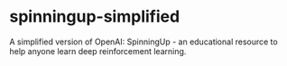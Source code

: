 # spinningup-simplified
A simplified version of OpenAI: SpinningUp - an educational resource to help anyone learn deep reinforcement learning. 
